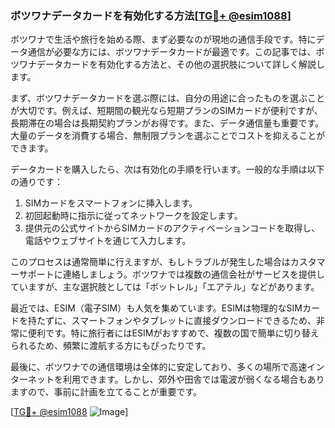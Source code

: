 ### ボツワナデータカードを有効化する方法[[TG💪+ @esim1088](https://t.me/s/esim1088)]

ボツワナで生活や旅行を始める際、まず必要なのが現地の通信手段です。特にデータ通信が必要な方には、ボツワナデータカードが最適です。この記事では、ボツワナデータカードを有効化する方法と、その他の選択肢について詳しく解説します。

まず、ボツワナデータカードを選ぶ際には、自分の用途に合ったものを選ぶことが大切です。例えば、短期間の観光なら短期プランのSIMカードが便利ですが、長期滞在の場合は長期契約プランがお得です。また、データ通信量も重要です。大量のデータを消費する場合、無制限プランを選ぶことでコストを抑えることができます。

データカードを購入したら、次は有効化の手順を行います。一般的な手順は以下の通りです：
1. SIMカードをスマートフォンに挿入します。
2. 初回起動時に指示に従ってネットワークを設定します。
3. 提供元の公式サイトからSIMカードのアクティベーションコードを取得し、電話やウェブサイトを通じて入力します。

このプロセスは通常簡単に行えますが、もしトラブルが発生した場合はカスタマーサポートに連絡しましょう。ボツワナでは複数の通信会社がサービスを提供していますが、主な選択肢としては「ボットレル」「エアテル」などがあります。

最近では、ESIM（電子SIM）も人気を集めています。ESIMは物理的なSIMカードを持たずに、スマートフォンやタブレットに直接ダウンロードできるため、非常に便利です。特に旅行者にはESIMがおすすめで、複数の国で簡単に切り替えられるため、頻繁に渡航する方にもぴったりです。

最後に、ボツワナでの通信環境は全体的に安定しており、多くの場所で高速インターネットを利用できます。しかし、郊外や田舎では電波が弱くなる場合もありますので、事前に計画を立てることが重要です。

[[TG💪+ @esim1088](https://t.me/s/esim1088) ![Image](https://i.postimg.cc/Y0z9fWf4/image.png)]